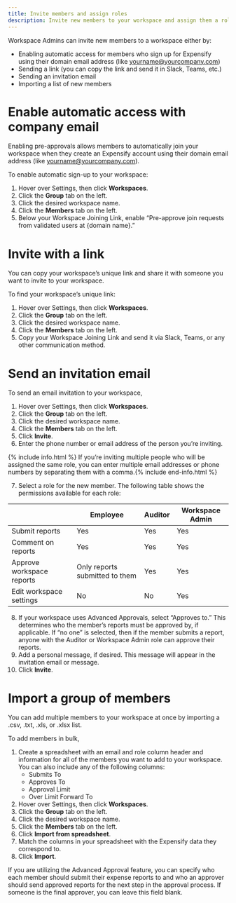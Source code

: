 ```yaml
---
title: Invite members and assign roles
description: Invite new members to your workspace and assign them a role
---
```

<div id="expensify-classic" markdown="1">

Workspace Admins can invite new members to a workspace either by:

- Enabling automatic access for members who sign up for Expensify using their domain email address (like yourname@yourcompany.com)
- Sending a link (you can copy the link and send it in Slack, Teams, etc.)
- Sending an invitation email
- Importing a list of new members 

# Enable automatic access with company email

Enabling pre-approvals allows members to automatically join your workspace when they create an Expensify account using their domain email address (like yourname@yourcompany.com). 

To enable automatic sign-up to your workspace:
1. Hover over Settings, then click **Workspaces**. 
2. Click the **Group** tab on the left. 
3. Click the desired workspace name. 
4. Click the **Members** tab on the left. 
5. Below your Workspace Joining Link, enable “Pre-approve join requests from validated users at {domain name}.”

# Invite with a link

You can copy your workspace’s unique link and share it with someone you want to invite to your workspace. 

To find your workspace’s unique link:
1. Hover over Settings, then click **Workspaces**. 
2. Click the **Group** tab on the left. 
3. Click the desired workspace name. 
4. Click the **Members** tab on the left.
5. Copy your Workspace Joining Link and send it via Slack, Teams, or any other communication method. 

# Send an invitation email

To send an email invitation to your workspace,

1. Hover over Settings, then click **Workspaces**. 
2. Click the **Group** tab on the left. 
3. Click the desired workspace name. 
4. Click the **Members** tab on the left.
5. Click **Invite**. 
6. Enter the phone number or email address of the person you’re inviting. 

{% include info.html %}
If you’re inviting multiple people who will be assigned the same role, you can enter multiple email addresses or phone numbers by separating them with a comma.{% include end-info.html %}

7. Select a role for the new member. The following table shows the permissions available for each role:

|                           | Employee                         | Auditor | Workspace Admin | 
|---------------------------|----------------------------------|---------|-----------------|
| Submit reports            |  Yes                             |  Yes    |  Yes            |
| Comment on reports        |  Yes                             |  Yes    |  Yes            |
| Approve workspace reports |  Only reports submitted to them  |  Yes    |  Yes            |
| Edit workspace settings   |  No                              |  No     |  Yes            |

8. If your workspace uses Advanced Approvals, select “Approves to.” This determines who the member’s reports must be approved by, if applicable. If “no one” is selected, then if the member submits a report, anyone with the Auditor or Workspace Admin role can approve their reports. 
9. Add a personal message, if desired. This message will appear in the invitation email or message.
10. Click **Invite**. 

# Import a group of members

You can add multiple members to your workspace at once by importing a .csv, .txt, .xls, or .xlsx list.

To add members in bulk,

1. Create a spreadsheet with an email and role column header and information for all of the members you want to add to your workspace. You can also include any of the following columns:
   - Submits To
   - Approves To
   - Approval Limit
   - Over Limit Forward To
2. Hover over Settings, then click **Workspaces**. 
3. Click the **Group** tab on the left. 
4. Click the desired workspace name. 
5. Click the **Members** tab on the left.
6. Click **Import from spreadsheet**.  
7. Match the columns in your spreadsheet with the Expensify data they correspond to. 
8. Click **Import**. 

If you are utilizing the Advanced Approval feature, you can specify who each member should submit their expense reports to and who an approver should send approved reports for the next step in the approval process. If someone is the final approver, you can leave this field blank. 

</div>
